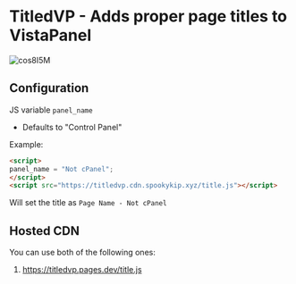 # TitledVP - Adds proper page titles to VistaPanel
![cos8I5M](https://github.com/SpookyServices/TitledVP/assets/88220209/e15ada77-5088-4d2c-9573-734a015ac4ca)

## Configuration
JS variable `panel_name`
 - Defaults to "Control Panel"

Example:

```html
<script>
panel_name = "Not cPanel";
</script>
<script src="https://titledvp.cdn.spookykip.xyz/title.js"></script>
```
Will set the title as `Page Name - Not cPanel`

## Hosted CDN
You can use both of the following ones:
1. https://titledvp.pages.dev/title.js
